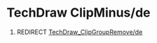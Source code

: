 # TechDraw ClipMinus/de
1.  REDIRECT [TechDraw\_ClipGroupRemove/de](TechDraw_ClipGroupRemove/de.md)
